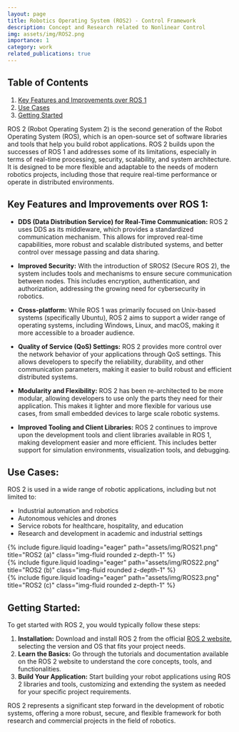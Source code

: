 ```yaml
---
layout: page
title: Robotics Operating System (ROS2) - Control Framework
description: Concept and Research related to Nonlinear Control
img: assets/img/ROS2.png
importance: 1
category: work
related_publications: true
---
```


## Table of Contents
1. [Key Features and Improvements over ROS 1](#key-features-and-improvements-over-ros-1)
2. [Use Cases](#use-cases)
3. [Getting Started](#getting-started)

ROS 2 (Robot Operating System 2) is the second generation of the Robot Operating System (ROS), which is an open-source set of software libraries and tools that help you build robot applications. ROS 2 builds upon the successes of ROS 1 and addresses some of its limitations, especially in terms of real-time processing, security, scalability, and system architecture. It is designed to be more flexible and adaptable to the needs of modern robotics projects, including those that require real-time performance or operate in distributed environments.
<!-- 
## Key Features and Improvements over ROS 1
- **DDS (Data Distribution Service) for Real-Time Communication:** ROS 2 uses DDS as its middleware...
- **Improved Security:** With the introduction of SROS2 (Secure ROS 2)...
- **Cross-platform:** While ROS 1 was primarily focused on Unix-based systems...
- **Quality of Service (QoS) Settings:** ROS 2 provides more control over...
- **Modularity and Flexibility:** ROS 2 has been re-architected to be more modular...
- **Improved Tooling and Client Libraries:** ROS 2 continues to improve upon...

## Use Cases
ROS 2 is used in a wide range of robotic applications, including but not limited to:
- Industrial automation and robotics
- Autonomous vehicles and drones
- Service robots for healthcare, hospitality, and education
- Research and development in academic and industrial settings

## Getting Started
To get started with ROS 2, you would typically follow these steps:
1. **Installation:** Download and install ROS 2 from the official [ROS 2 website](https://index.ros.org/doc/ros2/Installation/), selecting the version and OS that fits your project needs.
2. **Learn the Basics:** Go through the tutorials and documentation available on the ROS 2 website...
3. **Build Your Application:** Start building your robot applications using ROS 2 libraries and tools...

 -->

## Key Features and Improvements over ROS 1:

- **DDS (Data Distribution Service) for Real-Time Communication:** ROS 2 uses DDS as its middleware, which provides a standardized communication mechanism. This allows for improved real-time capabilities, more robust and scalable distributed systems, and better control over message passing and data sharing.

- **Improved Security:** With the introduction of SROS2 (Secure ROS 2), the system includes tools and mechanisms to ensure secure communication between nodes. This includes encryption, authentication, and authorization, addressing the growing need for cybersecurity in robotics.

- **Cross-platform:** While ROS 1 was primarily focused on Unix-based systems (specifically Ubuntu), ROS 2 aims to support a wider range of operating systems, including Windows, Linux, and macOS, making it more accessible to a broader audience.

- **Quality of Service (QoS) Settings:** ROS 2 provides more control over the network behavior of your applications through QoS settings. This allows developers to specify the reliability, durability, and other communication parameters, making it easier to build robust and efficient distributed systems.

- **Modularity and Flexibility:** ROS 2 has been re-architected to be more modular, allowing developers to use only the parts they need for their application. This makes it lighter and more flexible for various use cases, from small embedded devices to large scale robotic systems.

- **Improved Tooling and Client Libraries:** ROS 2 continues to improve upon the development tools and client libraries available in ROS 1, making development easier and more efficient. This includes better support for simulation environments, visualization tools, and debugging.

## Use Cases:

ROS 2 is used in a wide range of robotic applications, including but not limited to:

- Industrial automation and robotics
- Autonomous vehicles and drones
- Service robots for healthcare, hospitality, and education
- Research and development in academic and industrial settings

<div class="row">
    <div class="col-sm mt-3 mt-md-0">
        {% include figure.liquid loading="eager" path="assets/img/ROS21.png" title="ROS2 (a)" class="img-fluid rounded z-depth-1" %}
    </div>
    <div class="col-sm mt-3 mt-md-0">
        {% include figure.liquid loading="eager" path="assets/img/ROS22.png" title="ROS2 (b)" class="img-fluid rounded z-depth-1" %}
    </div>
    <div class="col-sm mt-3 mt-md-0">
        {% include figure.liquid loading="eager" path="assets/img/ROS23.png" title="ROS2 (c)" class="img-fluid rounded z-depth-1" %}
    </div>
</div>

## Getting Started:

To get started with ROS 2, you would typically follow these steps:

1. **Installation:** Download and install ROS 2 from the official [ROS 2 website](https://index.ros.org/doc/ros2/Installation/), selecting the version and OS that fits your project needs.
2. **Learn the Basics:** Go through the tutorials and documentation available on the ROS 2 website to understand the core concepts, tools, and functionalities.
3. **Build Your Application:** Start building your robot applications using ROS 2 libraries and tools, customizing and extending the system as needed for your specific project requirements.

ROS 2 represents a significant step forward in the development of robotic systems, offering a more robust, secure, and flexible framework for both research and commercial projects in the field of robotics.

<!-- 

<div class="caption">
    Caption photos easily. On the left, a road goes through a tunnel. Middle, leaves artistically fall in a hipster photoshoot. Right, in another hipster photoshoot, a lumberjack grasps a handful of pine needles.
</div>
<div class="row">
    <div class="col-sm mt-3 mt-md-0">
        {% include figure.liquid loading="eager" path="assets/img/5.jpg" title="example image" class="img-fluid rounded z-depth-1" %}
    </div>
</div>
<div class="caption">
    This image can also have a caption. It's like magic.
</div>

You can also put regular text between your rows of images, even citations {% cite einstein1950meaning %}.
Say you wanted to write a bit about your project before you posted the rest of the images.
You describe how you toiled, sweated, _bled_ for your project, and then... you reveal its glory in the next row of images.

<div class="row justify-content-sm-center">
    <div class="col-sm-8 mt-3 mt-md-0">
        {% include figure.liquid path="assets/img/6.jpg" title="example image" class="img-fluid rounded z-depth-1" %}
    </div>
    <div class="col-sm-4 mt-3 mt-md-0">
        {% include figure.liquid path="assets/img/11.jpg" title="example image" class="img-fluid rounded z-depth-1" %}
    </div>
</div>
<div class="caption">
    You can also have artistically styled 2/3 + 1/3 images, like these.
</div>

The code is simple.
Just wrap your images with `<div class="col-sm">` and place them inside `<div class="row">` (read more about the <a href="https://getbootstrap.com/docs/4.4/layout/grid/">Bootstrap Grid</a> system).
To make images responsive, add `img-fluid` class to each; for rounded corners and shadows use `rounded` and `z-depth-1` classes.
Here's the code for the last row of images above:

{% raw %}

```html
<div class="row justify-content-sm-center">
  <div class="col-sm-8 mt-3 mt-md-0">
    {% include figure.liquid path="assets/img/6.jpg" title="example image" class="img-fluid rounded z-depth-1" %}
  </div>
  <div class="col-sm-4 mt-3 mt-md-0">
    {% include figure.liquid path="assets/img/11.jpg" title="example image" class="img-fluid rounded z-depth-1" %}
  </div>
</div>
```

{% endraw %} -->
